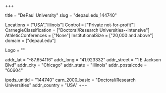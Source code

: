 
+++

title = "DePaul University"
slug = "depaul.edu_144740"

Locations = ["USA","Illinois"]
Control = ["Private not-for-profit"]
CarnegieClassification = ["Doctoral/Research Universities--Intensive"]
AthleticConferences = ["None"]
InstitutionalSize = ["20,000 and above"]
domain = ["depaul.edu"]

Logo = ""

addr_lat = "-87.654116"
addr_long = "41.923332"
addr_street = "1 E Jackson Blvd"
addr_city = "Chicago"
addr_state = "Illinois"
addr_postalcode = "60604"

ipeds_unitid = "144740"
carn_2000_basic = "Doctoral/Research Universities"
addr_country = "USA"
+++
    

